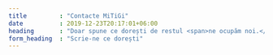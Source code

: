 ```yaml
---
title         : "Contacte MiTiGi"
date          : 2019-12-23T20:17:01+06:00
heading       : "Doar spune ce dorești de restul <span>ne ocupăm noi.</span>"
form_heading  : "Scrie-ne ce dorești"
---
```


